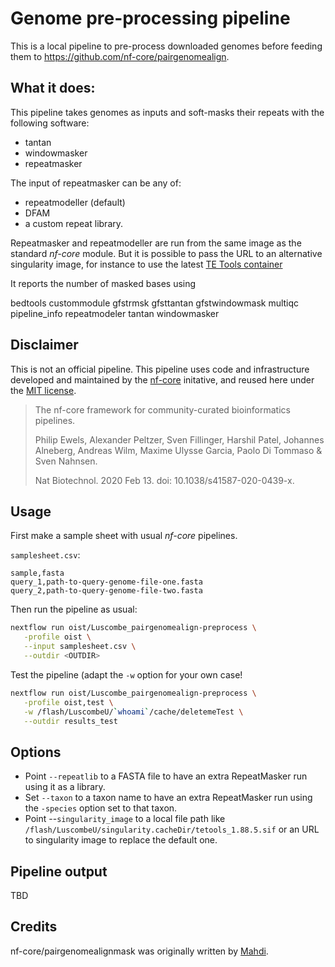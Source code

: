 Genome pre-processing pipeline
==============================

This is a local pipeline to pre-process downloaded genomes before feeding them
to <https://github.com/nf-core/pairgenomealign>.

## What it does:

This pipeline takes genomes as inputs and soft-masks their repeats with the following software:

 - tantan
 - windowmasker
 - repeatmasker

The input of repeatmasker can be any of:
 - repeatmodeller (default)
 - DFAM
 - a custom repeat library.

Repeatmasker and repeatmodeller are run from the same image as the standard _nf-core_ module.  But it is possible to pass the URL to an alternative singularity image, for instance to use the latest [TE Tools container](https://github.com/Dfam-consortium/TETools?tab=readme-ov-file#dfam-te-tools-container)

It reports the number of masked bases using 

bedtools  custommodule  gfstrmsk  gfsttantan  gfstwindowmask  multiqc  pipeline_info  repeatmodeler  tantan  windowmasker


## Disclaimer

This is not an official pipeline. This pipeline uses code and infrastructure developed and maintained by the [nf-core](https://nf-co.re) initative, and reused here under the [MIT license](https://github.com/nf-core/tools/blob/master/LICENSE).
 
> The nf-core framework for community-curated bioinformatics pipelines.
>
> Philip Ewels, Alexander Peltzer, Sven Fillinger, Harshil Patel, Johannes Alneberg, Andreas Wilm, Maxime Ulysse Garcia, Paolo Di Tommaso & Sven Nahnsen.
>
> Nat Biotechnol. 2020 Feb 13. doi: 10.1038/s41587-020-0439-x.

## Usage

First make a sample sheet with usual _nf-core_ pipelines.

`samplesheet.csv`:

```csv
sample,fasta
query_1,path-to-query-genome-file-one.fasta
query_2,path-to-query-genome-file-two.fasta
```

Then run the pipeline as usual:

```bash
nextflow run oist/Luscombe_pairgenomealign-preprocess \
   -profile oist \
   --input samplesheet.csv \
   --outdir <OUTDIR>
```

Test the pipeline (adapt the `-w` option for your own case!

```bash
nextflow run oist/Luscombe_pairgenomealign-preprocess \
   -profile oist,test \
   -w /flash/LuscombeU/`whoami`/cache/deletemeTest \
   --outdir results_test
```

## Options

 - Point `--repeatlib` to a FASTA file to have an extra RepeatMasker run using it as a library.
 - Set `--taxon` to a taxon name to have an extra RepeatMasker run using the `-species` option set to that taxon.
 - Point --`singularity_image` to a local file path like `/flash/LuscombeU/singularity.cacheDir/tetools_1.88.5.sif` or an URL to singularity image to replace the default one.

## Pipeline output

TBD

## Credits

nf-core/pairgenomealignmask was originally written by [Mahdi](https://github.com/U13bs1125).
